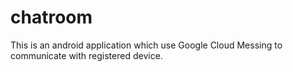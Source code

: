 chatroom
========

This is an android application which use Google Cloud Messing to communicate with registered device.
